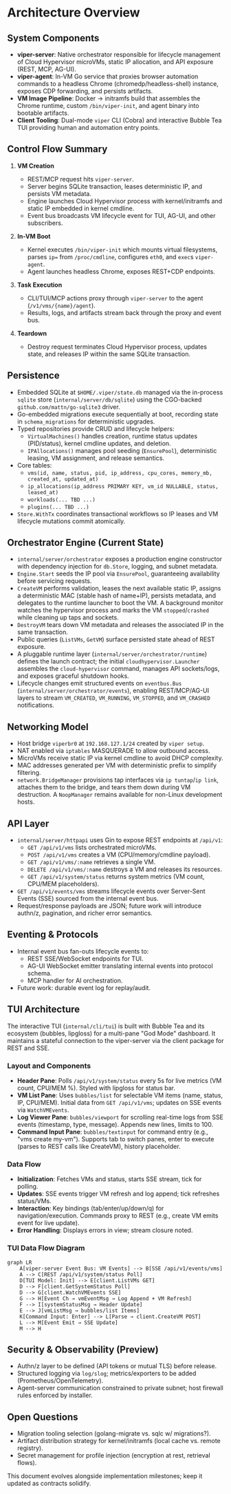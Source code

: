 # Architecture Overview

## System Components
- **viper-server**: Native orchestrator responsible for lifecycle management of Cloud Hypervisor microVMs, static IP allocation, and API exposure (REST, MCP, AG-UI).
- **viper-agent**: In-VM Go service that proxies browser automation commands to a headless Chrome (chromedp/headless-shell) instance, exposes CDP forwarding, and persists artifacts.
- **VM Image Pipeline**: Docker → initramfs build that assembles the Chrome runtime, custom `/bin/viper-init`, and agent binary into bootable artifacts.
- **Client Tooling**: Dual-mode `viper` CLI (Cobra) and interactive Bubble Tea TUI providing human and automation entry points.

## Control Flow Summary
1. **VM Creation**
   - REST/MCP request hits `viper-server`.
   - Server begins SQLite transaction, leases deterministic IP, and persists VM metadata.
   - Engine launches Cloud Hypervisor process with kernel/initramfs and static IP embedded in kernel cmdline.
   - Event bus broadcasts VM lifecycle event for TUI, AG-UI, and other subscribers.

2. **In-VM Boot**
   - Kernel executes `/bin/viper-init` which mounts virtual filesystems, parses `ip=` from `/proc/cmdline`, configures `eth0`, and `exec`s `viper-agent`.
   - Agent launches headless Chrome, exposes REST+CDP endpoints.

3. **Task Execution**
   - CLI/TUI/MCP actions proxy through `viper-server` to the agent (`/v1/vms/{name}/agent`).
   - Results, logs, and artifacts stream back through the proxy and event bus.

4. **Teardown**
   - Destroy request terminates Cloud Hypervisor process, updates state, and releases IP within the same SQLite transaction.

## Persistence
- Embedded SQLite at `$HOME/.viper/state.db` managed via the in-process `sqlite` store (`internal/server/db/sqlite`) using the CGO-backed `github.com/mattn/go-sqlite3` driver.
- Go-embedded migrations execute sequentially at boot, recording state in `schema_migrations` for deterministic upgrades.
- Typed repositories provide CRUD and lifecycle helpers:
  - `VirtualMachines()` handles creation, runtime status updates (PID/status), kernel cmdline updates, and deletion.
  - `IPAllocations()` manages pool seeding (`EnsurePool`), deterministic leasing, VM assignment, and release semantics.
- Core tables:
  - `vms(id, name, status, pid, ip_address, cpu_cores, memory_mb, created_at, updated_at)`
  - `ip_allocations(ip_address PRIMARY KEY, vm_id NULLABLE, status, leased_at)`
  - `workloads(... TBD ...)`
  - `plugins(... TBD ...)`
- `Store.WithTx` coordinates transactional workflows so IP leases and VM lifecycle mutations commit atomically.

## Orchestrator Engine (Current State)
- `internal/server/orchestrator` exposes a production engine constructor with dependency injection for `db.Store`, logging, and subnet metadata.
- `Engine.Start` seeds the IP pool via `EnsurePool`, guaranteeing availability before servicing requests.
- `CreateVM` performs validation, leases the next available static IP, assigns a deterministic MAC (stable hash of name+IP), persists metadata, and delegates to the runtime launcher to boot the VM. A background monitor watches the hypervisor process and marks the VM `stopped`/`crashed` while cleaning up taps and sockets.
- `DestroyVM` tears down VM metadata and releases the associated IP in the same transaction.
- Public queries (`ListVMs`, `GetVM`) surface persisted state ahead of REST exposure.
- A pluggable runtime layer (`internal/server/orchestrator/runtime`) defines the launch contract; the initial `cloudhypervisor.Launcher` assembles the `cloud-hypervisor` command, manages API sockets/logs, and exposes graceful shutdown hooks.
- Lifecycle changes emit structured events on `eventbus.Bus` (`internal/server/orchestrator/events`), enabling REST/MCP/AG-UI layers to stream `VM_CREATED`, `VM_RUNNING`, `VM_STOPPED`, and `VM_CRASHED` notifications.

## Networking Model
- Host bridge `viperbr0` at `192.168.127.1/24` created by `viper setup`.
- NAT enabled via `iptables` MASQUERADE to allow outbound access.
- MicroVMs receive static IP via kernel cmdline to avoid DHCP complexity.
- MAC addresses generated per VM with deterministic prefix to simplify filtering.
- `network.BridgeManager` provisions tap interfaces via `ip tuntap`/`ip link`, attaches them to the bridge, and tears them down during VM destruction. A `NoopManager` remains available for non-Linux development hosts.

## API Layer
- `internal/server/httpapi` uses Gin to expose REST endpoints at `/api/v1`:
  - `GET /api/v1/vms` lists orchestrated microVMs.
  - `POST /api/v1/vms` creates a VM (CPU/memory/cmdline payload).
  - `GET /api/v1/vms/:name` retrieves a single VM.
  - `DELETE /api/v1/vms/:name` destroys a VM and releases its resources.
  - `GET /api/v1/system/status` returns system metrics (VM count, CPU/MEM placeholders).
- `GET /api/v1/events/vms` streams lifecycle events over Server-Sent Events (SSE) sourced from the internal event bus.
- Request/response payloads are JSON; future work will introduce authn/z, pagination, and richer error semantics.

## Eventing & Protocols
- Internal event bus fan-outs lifecycle events to:
  - REST SSE/WebSocket endpoints for TUI.
  - AG-UI WebSocket emitter translating internal events into protocol schema.
  - MCP handler for AI orchestration.
- Future work: durable event log for replay/audit.

## TUI Architecture
The interactive TUI (`internal/cli/tui`) is built with Bubble Tea and its ecosystem (bubbles, lipgloss) for a multi-pane "God Mode" dashboard. It maintains a stateful connection to the viper-server via the client package for REST and SSE.

### Layout and Components
- **Header Pane**: Polls `/api/v1/system/status` every 5s for live metrics (VM count, CPU/MEM %). Styled with lipgloss for status bar.
- **VM List Pane**: Uses `bubbles/list` for selectable VM items (name, status, IP, CPU/MEM). Initial data from `GET /api/v1/vms`; updates on SSE events via `WatchVMEvents`.
- **Log Viewer Pane**: `bubbles/viewport` for scrolling real-time logs from SSE events (timestamp, type, message). Appends new lines, limits to 100.
- **Command Input Pane**: `bubbles/textinput` for command entry (e.g., "vms create my-vm"). Supports tab to switch panes, enter to execute (parses to REST calls like CreateVM), history placeholder.

### Data Flow
- **Initialization**: Fetches VMs and status, starts SSE stream, tick for polling.
- **Updates**: SSE events trigger VM refresh and log append; tick refreshes status/VMs.
- **Interaction**: Key bindings (tab/enter/up/down/q) for navigation/execution. Commands proxy to REST (e.g., create VM emits event for live update).
- **Error Handling**: Displays errors in view; stream closure noted.

### TUI Data Flow Diagram
```mermaid
graph LR
    A[viper-server Event Bus: VM Events] --> B[SSE /api/v1/events/vms]
    A --> C[REST /api/v1/system/status Poll]
    D[TUI Model: Init] --> E[client.ListVMs GET]
    D --> F[client.GetSystemStatus Poll]
    D --> G[client.WatchVMEvents SSE]
    G --> H[Event Ch → vmEventMsg → Log Append + VM Refresh]
    F --> I[systemStatusMsg → Header Update]
    E --> J[vmListMsg → bubbles/list Items]
    K[Command Input: Enter] --> L[Parse → client.CreateVM POST]
    L --> M[Event Emit → SSE Update]
    M --> H
```

## Security & Observability (Preview)
- Authn/z layer to be defined (API tokens or mutual TLS) before release.
- Structured logging via `log/slog`; metrics/exporters to be added (Prometheus/OpenTelemetry).
- Agent-server communication constrained to private subnet; host firewall rules enforced by installer.

## Open Questions
- Migration tooling selection (golang-migrate vs. sqlc w/ migrations?).
- Artifact distribution strategy for kernel/initramfs (local cache vs. remote registry).
- Secret management for profile injection (encryption at rest, retrieval flows).

This document evolves alongside implementation milestones; keep it updated as contracts solidify.